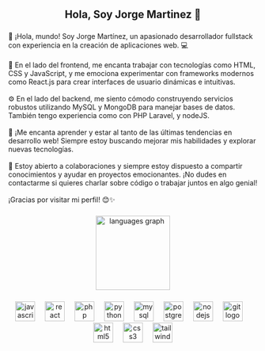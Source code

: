 <h2 align="center">Hola, Soy Jorge Martinez 👋</h2>

###

<p align="left">👋 ¡Hola, mundo! Soy Jorge Martínez, un apasionado desarrollador fullstack con experiencia en la creación de aplicaciones web. 💻<br><br>🔧 En el lado del frontend, me encanta trabajar con tecnologías como HTML, CSS y JavaScript, y me emociona experimentar con frameworks modernos como React.js  para crear interfaces de usuario dinámicas e intuitivas.<br><br>⚙️ En el lado del backend, me siento cómodo construyendo servicios robustos utilizando  MySQL y MongoDB para manejar bases de datos. También tengo experiencia  como con PHP  Laravel, y nodeJS.<br><br>🚀 ¡Me encanta aprender y estar al tanto de las últimas tendencias en desarrollo web! Siempre estoy buscando mejorar mis habilidades y explorar nuevas tecnologías.<br><br>💬 Estoy abierto a colaboraciones y siempre estoy dispuesto a compartir conocimientos y ayudar en proyectos emocionantes. ¡No dudes en contactarme si quieres charlar sobre código o trabajar juntos en algo genial!<br><br>¡Gracias por visitar mi perfil! 😊✨</p>

###

<div align="center">
  <img src="https://github-readme-stats.vercel.app/api/top-langs?username=JorgeMartP&locale=en&hide_title=false&layout=compact&card_width=320&langs_count=5&theme=dracula&hide_border=false&order=2" height="150" alt="languages graph"  />
</div>

###

<div align="center">
  <img src="https://cdn.jsdelivr.net/gh/devicons/devicon/icons/javascript/javascript-original.svg" height="40" alt="javascript logo"  />
  <img width="12" />
  <img src="https://cdn.jsdelivr.net/gh/devicons/devicon/icons/react/react-original.svg" height="40" alt="react logo"  />
  <img width="12" />
  <img src="https://cdn.jsdelivr.net/gh/devicons/devicon/icons/php/php-original.svg" height="40" alt="php logo"  />
  <img width="12" />
  <img src="https://cdn.jsdelivr.net/gh/devicons/devicon/icons/python/python-original.svg" height="40" alt="python logo"  />
  <img width="12" />
  <img src="https://cdn.jsdelivr.net/gh/devicons/devicon/icons/mysql/mysql-original.svg" height="40" alt="mysql logo"  />
  <img width="12" />
  <img src="https://cdn.jsdelivr.net/gh/devicons/devicon/icons/postgresql/postgresql-original.svg" height="40" alt="postgresql logo"  />
  <img width="12" />
  <img src="https://cdn.jsdelivr.net/gh/devicons/devicon/icons/nodejs/nodejs-original.svg" height="40" alt="nodejs logo"  />
  <img width="12" />
  <img src="https://cdn.jsdelivr.net/gh/devicons/devicon/icons/git/git-original.svg" height="40" alt="git logo"  />
  <img width="12" />
  <img src="https://cdn.jsdelivr.net/gh/devicons/devicon/icons/html5/html5-original.svg" height="40" alt="html5 logo"  />
  <img width="12" />
  <img src="https://cdn.jsdelivr.net/gh/devicons/devicon/icons/css3/css3-original.svg" height="40" alt="css3 logo"  />
  <img width="12" />
  <img src="https://cdn.jsdelivr.net/gh/devicons/devicon/icons/tailwindcss/tailwindcss-original-wordmark.svg" height="40" alt="tailwindcss logo"  />
</div>

###

